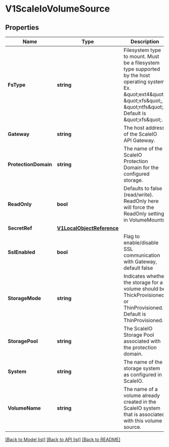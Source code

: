 # V1ScaleIoVolumeSource

## Properties
Name | Type | Description | Notes
------------ | ------------- | ------------- | -------------
**FsType** | **string** | Filesystem type to mount. Must be a filesystem type supported by the host operating system. Ex. \&quot;ext4\&quot;, \&quot;xfs\&quot;, \&quot;ntfs\&quot;. Default is \&quot;xfs\&quot;. | [optional] 
**Gateway** | **string** | The host address of the ScaleIO API Gateway. | 
**ProtectionDomain** | **string** | The name of the ScaleIO Protection Domain for the configured storage. | [optional] 
**ReadOnly** | **bool** | Defaults to false (read/write). ReadOnly here will force the ReadOnly setting in VolumeMounts. | [optional] 
**SecretRef** | [**V1LocalObjectReference**](v1.LocalObjectReference.md) |  | 
**SslEnabled** | **bool** | Flag to enable/disable SSL communication with Gateway, default false | [optional] 
**StorageMode** | **string** | Indicates whether the storage for a volume should be ThickProvisioned or ThinProvisioned. Default is ThinProvisioned. | [optional] 
**StoragePool** | **string** | The ScaleIO Storage Pool associated with the protection domain. | [optional] 
**System** | **string** | The name of the storage system as configured in ScaleIO. | 
**VolumeName** | **string** | The name of a volume already created in the ScaleIO system that is associated with this volume source. | [optional] 

[[Back to Model list]](../README.md#documentation-for-models) [[Back to API list]](../README.md#documentation-for-api-endpoints) [[Back to README]](../README.md)


